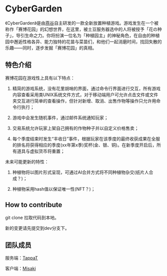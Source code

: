 # CyberGarden

《CyberGarden》是由[燕谷](#团队成员)自主研发的一款全新放置种植游戏。游戏发生在一个被称作「赛博花园」的幻想世界，在这里，被土豆服务器选中的人将被授予「花の种子」，导引生命之力。你将扮演一位名为「种植园主」的神秘角色，在自由的种植园中邂逅性格各异、能力独特的花苗与菜苗们，和他们一起消磨时间，找回失散的乐趣——同时，逐步发掘「赛博花园」的真相。

## 特色介绍

赛博花园在游戏性上具有以下特点：

1. 精简的游戏系统，没有花里胡哨的界面，通过命令行界面进行交互，所有游戏内容查看采用类UNIX系统文件方式，对于移动端用户可允许点击文件或文件夹交互进行简单的查看操作，但针对新增、取消、出售作物等操作只允许用命令行执行；

2. 游戏中会发生随机事件，通过邮件系统通知玩家；

3. 交易系统允许玩家上架自己拥有的作物种子并以自定义价格售卖；

4. 每个季度结束时发生“丰收日”事件，根据玩家在该季度的最终收获成果在全服的排名将获得相应的季度(xx年第x季)奖杯(金、银、铜)。在新季度开启后，所有道具与虚拟货币将重置；

未来可能更新的特性：

1. 种植物将以图片形式呈现，可通过AI合并方式将不同种植物杂交(纸片人合成？)；

2. 种植物采用hash值以保证唯一性(NFT？)；

## How to contribute

git clone 拉取代码到本地。

新的变更请先提交到dev分支下。

## 团队成员

服务端：[TappaT](https://github.com/tappat225)

客户端：[Misaki](https://github.com/misaki98)

